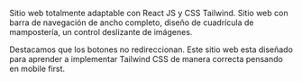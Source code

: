 Sitio web totalmente adaptable con React JS y CSS Tailwind. Sitio web con barra de navegación de ancho completo, diseño de cuadrícula de mampostería, un control deslizante de imágenes. 

Destacamos que los botones no redireccionan. Este sitio web esta diseñado para aprender a implementar Tailwind CSS de manera correcta pensando en mobile first.